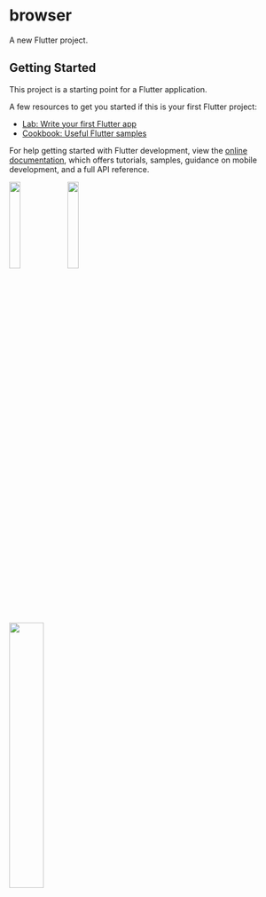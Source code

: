 # browser

A new Flutter project.

## Getting Started

This project is a starting point for a Flutter application.

A few resources to get you started if this is your first Flutter project:

- [Lab: Write your first Flutter app](https://docs.flutter.dev/get-started/codelab)
- [Cookbook: Useful Flutter samples](https://docs.flutter.dev/cookbook)

For help getting started with Flutter development, view the
[online documentation](https://docs.flutter.dev/), which offers tutorials,
samples, guidance on mobile development, and a full API reference.
<p>

<img src ="https://user-images.githubusercontent.com/116253963/227681627-f80e53df-183f-4c75-b288-ae60b027dc61.png" height = 20% width = 20%>
  
  <img src ="https://user-images.githubusercontent.com/116253963/227681791-c8a08289-2ebe-4b80-9f60-e9304afbbcd7.png" height = 20% width = 20%>
</p>



<p>

  
  <img src ="https://user-images.githubusercontent.com/116253963/227681962-742173af-682e-4d8d-90d1-b7ec5162425d.gif" height = 35% width = 35%>
</p>
